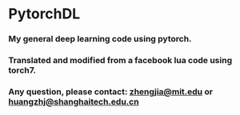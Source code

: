 # PytorchDL
### My general deep learning code using pytorch.
### Translated and modified from a facebook lua code using torch7.
### Any question, please contact: zhengjia@mit.edu or huangzhj@shanghaitech.edu.cn 